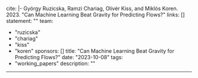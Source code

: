 cite: |-
  György Ruzicska, Ramzi Chariag, Olivér Kiss, and Miklós Koren. 2023. "Can Machine Learning Beat Gravity for Predicting Flows?"
links: []
statement: ""
team:
  - "ruzicska"
  - "chariag"
  - "kiss"
  - "koren"
sponsors: []
title: "Can Machine Learning Beat Gravity for Predicting Flows?"
date: "2023-10-08"
tags:
  - "working_papers"
description: ""

---


